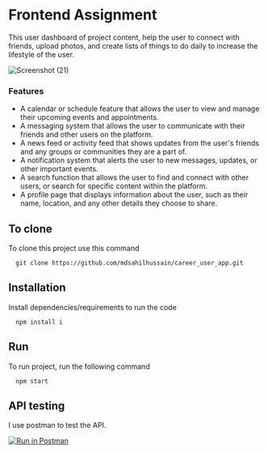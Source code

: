 # Frontend Assignment

This user dashboard of project content, help the user to connect with friends, upload photos, and create lists of things to do daily to increase the lifestyle of the user.

![Screenshot (21)](https://user-images.githubusercontent.com/70509500/211083276-fd8c6888-ce15-4dd2-89ad-dd7f071993b2.png)

### Features

- A calendar or schedule feature that allows the user to view and manage their upcoming events and appointments.
- A messaging system that allows the user to communicate with their friends and other users on the platform.
- A news feed or activity feed that shows updates from the user's friends and any groups or communities they are a part of.
- A notification system that alerts the user to new messages, updates, or other important events.
- A search function that allows the user to find and connect with other users, or search for specific content within the platform.
- A profile page that displays information about the user, such as their name, location, and any other details they choose to share.

## To clone

To clone this project use this command

```
  git clone https://github.com/mdsahilhussain/career_user_app.git
```

## Installation

Install dependencies/requirements to run the code

```
  npm install i
```

## Run

To run project, run the following command

```
  npm start
```
## API testing
I use postman to test the API.

[![Run in Postman](https://run.pstmn.io/button.svg)](https://app.getpostman.com/run-collection/19739553-c153769d-9b95-475d-ae78-bd82f67eb65c?action=collection%2Ffork&collection-url=entityId%3D19739553-c153769d-9b95-475d-ae78-bd82f67eb65c%26entityType%3Dcollection%26workspaceId%3D9250a208-9470-45c0-957a-94543142dc82)
